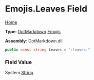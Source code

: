 # Emojis\.Leaves Field

[Home](../../../README.md)

**Type**: [DotMarkdown](../../README.md)\.[Emojis](../README.md)

**Assembly**: DotMarkdown\.dll

```csharp
public const string Leaves = ":leaves:"
```

### Field Value

System\.[String](https://docs.microsoft.com/en-us/dotnet/api/system.string)